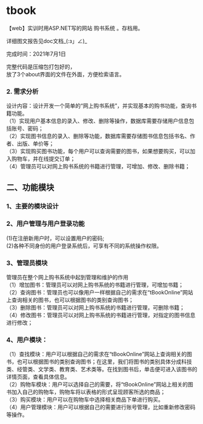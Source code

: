 # tbook
【web】实训时用ASP.NET写的网站 购书系统 。存档用。

详细图文报告见doc文档_(:з」∠)_

完成时间：2021年7月1日  

完整代码是压缩包打包好的，  
放了3个about界面的文件在外面，方便检索语言。


### 2.	需求分析   
设计内容：设计开发一个简单的“网上购书系统”，并实现基本的购书功能，查询书籍功能。  
 （1）实现用户基本信息的录入、修改、删除等操作，数据库需要存储用户信息包括账号、密码；  
 （2）实现图书信息的录入、删除等功能，数据库需要存储图书信息包括书名、作者、出版、单价等；  
 （3）实现购买图书功能，每个用户可以查询需要的图书，如果想要购买，可以加入购物车，并在线提交订单；  
 （4）管理员可以对网上购书系统的书籍进行管理，可增加、修改、删除书籍；  
  
## 二、功能模块
### 1、主要的模块设计  

### 2、用户管理与用户登录功能  
(1)在注册新用户时，可以设置用户的密码;  
(2)各种不同身份的用户登录系统后，可享有不同的系统操作权限。  
### 3、管理员模块  
管理员在整个网上购书系统中起到管理和维护的作用  
（1）增加图书：管理员可以对网上购书系统的书籍进行管理，可增加书籍；  
（2）查询图书：管理员也可以像用户一样根据自己的需求在“tBookOnline”网站上查询相关的图书，也可以根据图书的类别查询图书；  
（3）删除图书：管理员可以对网上购书系统的书籍进行管理，可删除书籍；  
（4）修改图书：管理员可以对网上购书系统的书籍进行管理，对指定的图书信息进行修改；  
### 4、用户模块：  
（1）查找模块：用户可以根据自己的需求在“tBookOnline”网站上查询相关的图书，也可以根据图书的类别查询图书；在这里，我们将图书的类别具体分成科技类、经管类、文学类、教育类、艺术类等。在找到图书后，单击便可进入该图书的详情页面，查看具体信息。  
（2）购物车模块：用户可以选择自己的需要，将“tBookOnline”网站上相关的图书加入自己的购物车，购物车将以表格的形式呈现顾客所选的商品；  
（3）购买模块：用户可以在购物车中选择相关商品下单进行购买。  
（4）用户管理模块：用户可以根据自己的需要进行账号管理，比如重新修改密码等操作。  
